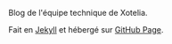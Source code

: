 Blog de l'équipe technique de Xotelia.

Fait en [Jekyll](http://jekyllrb.com/) et hébergé sur [GitHub Page](https://pages.github.com/).